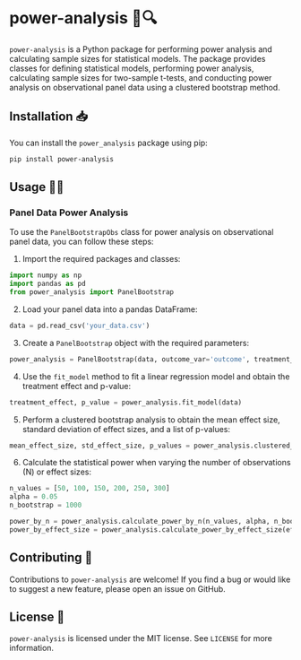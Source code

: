 # power-analysis 💪🔍

`power-analysis` is a Python package for performing power analysis and calculating sample sizes for statistical models. The package provides classes for defining statistical models, performing power analysis, calculating sample sizes for two-sample t-tests, and conducting power analysis on observational panel data using a clustered bootstrap method.

## Installation 📥

You can install the `power_analysis` package using pip:

```bash
pip install power-analysis
```

## Usage 🧑‍💻

### Panel Data Power Analysis

To use the `PanelBootstrapObs` class for power analysis on observational panel data, you can follow these steps:

1. Import the required packages and classes:

```python
import numpy as np
import pandas as pd
from power_analysis import PanelBootstrap
```

2. Load your panel data into a pandas DataFrame:

```python
data = pd.read_csv('your_data.csv')
```

3. Create a `PanelBootstrap` object with the required parameters:

```python
power_analysis = PanelBootstrap(data, outcome_var='outcome', treatment_var='treatment', individual_var='individual', random_seed=42)
```

4. Use the `fit_model` method to fit a linear regression model and obtain the treatment effect and p-value:

```python
treatment_effect, p_value = power_analysis.fit_model(data)
```

5. Perform a clustered bootstrap analysis to obtain the mean effect size, standard deviation of effect sizes, and a list of p-values:

```python
mean_effect_size, std_effect_size, p_values = power_analysis.clustered_bootstrap(n_bootstrap=1000)
```

6. Calculate the statistical power when varying the number of observations (N) or effect sizes:

```python
n_values = [50, 100, 150, 200, 250, 300]
alpha = 0.05
n_bootstrap = 1000

power_by_n = power_analysis.calculate_power_by_n(n_values, alpha, n_bootstrap)
power_by_effect_size = power_analysis.calculate_power_by_effect_size(effect_sizes, alpha, n_bootstrap)
```

## Contributing 🤝

Contributions to `power-analysis` are welcome! If you find a bug or would like to suggest a new feature, please open an issue on GitHub.

## License 📜

`power-analysis` is licensed under the MIT license. See `LICENSE` for more information.
